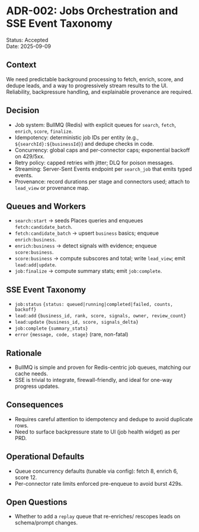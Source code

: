 # ADR-002: Jobs Orchestration and SSE Event Taxonomy

Status: Accepted  
Date: 2025-09-09

## Context
We need predictable background processing to fetch, enrich, score, and dedupe leads, and a way to progressively stream results to the UI. Reliability, backpressure handling, and explainable provenance are required.

## Decision
- Job system: BullMQ (Redis) with explicit queues for `search`, `fetch`, `enrich`, `score`, `finalize`.
- Idempotency: deterministic job IDs per entity (e.g., `${searchId}:${businessId}`) and dedupe checks in code.
- Concurrency: global caps and per-connector caps; exponential backoff on 429/5xx.
- Retry policy: capped retries with jitter; DLQ for poison messages.
- Streaming: Server-Sent Events endpoint per `search_job` that emits typed events.
- Provenance: record durations per stage and connectors used; attach to `lead_view` or provenance map.

## Queues and Workers
- `search:start` → seeds Places queries and enqueues `fetch:candidate_batch`.
- `fetch:candidate_batch` → upsert `business` basics; enqueue `enrich:business`.
- `enrich:business` → detect signals with evidence; enqueue `score:business`.
- `score:business` → compute subscores and total; write `lead_view`; emit `lead:add|update`.
- `job:finalize` → compute summary stats; emit `job:complete`.

## SSE Event Taxonomy
- `job:status` `{status: queued|running|completed|failed, counts, backoff}`
- `lead:add` `{business_id, rank, score, signals, owner, review_count}`
- `lead:update` `{business_id, score, signals_delta}`
- `job:complete` `{summary_stats}`
- `error` `{message, code, stage}` (rare, non-fatal)

## Rationale
- BullMQ is simple and proven for Redis-centric job queues, matching our cache needs.
- SSE is trivial to integrate, firewall-friendly, and ideal for one-way progress updates.

## Consequences
- Requires careful attention to idempotency and dedupe to avoid duplicate rows.
- Need to surface backpressure state to UI (job health widget) as per PRD.

## Operational Defaults
- Queue concurrency defaults (tunable via config): fetch 8, enrich 6, score 12.
- Per-connector rate limits enforced pre-enqueue to avoid burst 429s.

## Open Questions
- Whether to add a `replay` queue that re-enriches/ rescopes leads on schema/prompt changes.

